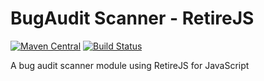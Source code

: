 # BugAudit Scanner - RetireJS
[![Maven Central](https://maven-badges.herokuapp.com/maven-central/me.shib.bugaudit/bugaudit-scanner-retirejs/badge.svg)](https://maven-badges.herokuapp.com/maven-central/me.shib.bugaudit/bugaudit-scanner-retirejs)
[![Build Status](https://gitlab.com/bugaudit/bugaudit-scanner-retirejs/badges/master/pipeline.svg)](https://gitlab.com/bugaudit/bugaudit-scanner-retirejs/pipelines)

A bug audit scanner module using RetireJS for JavaScript